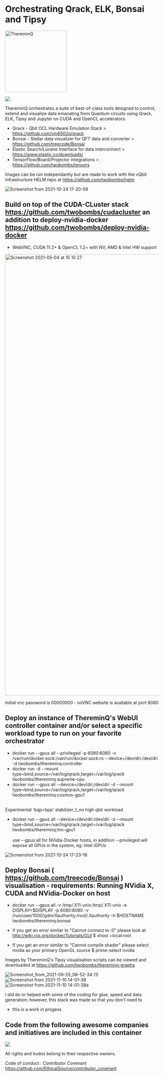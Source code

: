 # Orchestrating Qrack, ELK, Bonsai and Tipsy
<img width="200" alt="ThereminQ" src="https://user-images.githubusercontent.com/12692227/147117984-86c4b4b6-d55d-41ba-aab8-f056a6403902.gif">

![](https://img.shields.io/docker/automated/jrottenberg/ffmpeg.svg)

ThereminQ orchestrates a suite of best-of-class tools designed to control, extend and visualize data emanating from Quantum circuits using Qrack, ELK, Tipsy and Jupyter on CUDA and OpenCL accelerators.

- Qrack - Qbit OCL Hardware Emulation Stack > https://github.com/vm6502q/qrack
- Bonsai - Stellar data visualizer for QFT data and converter > https://github.com/treecode/Bonsai
- Elastic Search/Lucene Interface for data interconnect > https://www.elastic.co/downloads/
- TensorFlow/Board/Projector integrations > https://github.com/twobombs/tensors

Images can be run independantly but are made to work with the vQbit infrastructure HELM repo at https://github.com/twobombs/helm

![Screenshot from 2021-10-24 17-20-59](https://user-images.githubusercontent.com/12692227/138600676-e49722a2-3508-4fc2-a81e-4d5a7a312c2c.png)

## Build on top of the CUDA-CLuster stack https://github.com/twobombs/cudacluster an addition to deploy-nvidia-docker https://github.com/twobombs/deploy-nvidia-docker
- WebVNC, CUDA 11.2+ & OpenCL 1.2+ with NV, AMD & Intel HW support

<img width="1435" alt="Screenshot 2021-05-04 at 15 10 27" src="https://user-images.githubusercontent.com/12692227/117008533-21d79280-aceb-11eb-993a-efa7d1123a1f.png">

Initial vnc password is 00000000 - noVNC website is avaliable at port 6080

## Deploy an instance of ThereminQ's WebUI controller container and/or select a specific workload type to run on your favorite orchestrator
- docker run --gpus all --privileged -p 6080:6080 -v /var/run/docker.sock:/var/run/docker.sock:ro --device=/dev/dri:/dev/dri -d twobombs/thereminq:controller
- docker run -d --mount type=bind,source=/var/log/qrack,target=/var/log/qrack twobombs/thereminq:supreme-cpu
- docker run --gpus all --device=/dev/dri:/dev/dri -d --mount type=bind,source=/var/log/qrack,target=/var/log/qrack twobombs/thereminq:cosmos-gpu1<br> <br>

Experimental  'bqp=bpp' stabilizer_t_nn high qbit workload
- docker run --gpus all --device=/dev/dri:/dev/dri -d --mount type=bind,source=/var/log/qrack,target=/var/log/qrack twobombs/thereminq:tnn-gpu1<br> <br>
use --gpus all for NVidia-Docker hosts, in addition --privileged will expose all GPUs in the system, eg: Intel iGPUs


![Screenshot from 2021-10-24 17-23-18](https://user-images.githubusercontent.com/12692227/138600777-607fda67-52d5-4e24-9f19-8e30f36ffa29.png)

## Deploy Bonsai ( https://github.com/treecode/Bonsai ) visualisation - requirements: Running NVidia X, CUDA and NVidia-Docker on host 
- docker run --gpus all -v /tmp/.X11-unix:/tmp/.X11-unix -e DISPLAY=$DISPLAY -p 6080:6080 -v /run/user/1000/gdm/Xauthority:/root/.Xauthority -h $HOSTNAME twobombs/thereminq:bonsai 

- If you get an error similar to "Cannot connect to :0" please look at http://wiki.ros.org/docker/Tutorials/GUI $ xhost +local:root
- If you get an error similar to "Cannot compile shader" please select nvidia as your primary OpenGL source $ prime-select nvidia

Images by ThereminQ's Tipsy visualisation scripts can be viewed and downloaded at https://github.com/twobombs/thereminq-graphs

![Screenshot_from_2021-09-25_08-52-34 (1)](https://user-images.githubusercontent.com/12692227/134770011-8db48546-4853-4735-a980-cfc866d1786f.png)
![Screenshot from 2021-11-10 14-01-38](https://user-images.githubusercontent.com/12692227/141146591-1f7a8684-bdab-4b43-92d0-0f262d44a5d8.png)
![Screenshot from 2021-11-10 14-01-38a](https://user-images.githubusercontent.com/12692227/141675948-cd953c5b-5bdc-4e67-82bd-649530596788.png)

I did do or helped with some of the coding for glue, speed and data generation: however, this stack was made so that you don't need to <br>
- this is a work in progess

## Code from the following awesome companies and initiatives are included in this container

![](https://user-images.githubusercontent.com/12692227/57654809-61c07f00-75d5-11e9-9005-38d60d8d4db4.png)

All rights and kudos belong to their respective owners.

Code of conduct : Contributor Covenant 
https://github.com/EthicalSource/contributor_covenant
